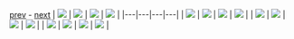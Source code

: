 
[prev](gal_7.md) - [next](gal_9.md)
| [![](../thumb/uncompressed_scenario_training_training.tfrecord-00070-of-01000.gif)](../vid/uncompressed_scenario_training_training.tfrecord-00070-of-01000.gif)  | [![](../thumb/uncompressed_scenario_training_training.tfrecord-00010-of-01000.gif)](../vid/uncompressed_scenario_training_training.tfrecord-00010-of-01000.gif)  | [![](../thumb/uncompressed_scenario_training_training.tfrecord-00125-of-01000.gif)](../vid/uncompressed_scenario_training_training.tfrecord-00125-of-01000.gif)  | [![](../thumb/uncompressed_scenario_training_training.tfrecord-00154-of-01000.gif)](../vid/uncompressed_scenario_training_training.tfrecord-00154-of-01000.gif)  |
|---|---|---|---|
| [![](../thumb/uncompressed_scenario_training_training.tfrecord-00110-of-01000.gif)](../vid/uncompressed_scenario_training_training.tfrecord-00110-of-01000.gif)  | [![](../thumb/uncompressed_scenario_training_training.tfrecord-00022-of-01000.gif)](../vid/uncompressed_scenario_training_training.tfrecord-00022-of-01000.gif)  | [![](../thumb/uncompressed_scenario_training_training.tfrecord-00127-of-01000.gif)](../vid/uncompressed_scenario_training_training.tfrecord-00127-of-01000.gif)  | [![](../thumb/uncompressed_scenario_training_training.tfrecord-00065-of-01000.gif)](../vid/uncompressed_scenario_training_training.tfrecord-00065-of-01000.gif)  |
| [![](../thumb/uncompressed_scenario_training_training.tfrecord-00094-of-01000.gif)](../vid/uncompressed_scenario_training_training.tfrecord-00094-of-01000.gif)  | [![](../thumb/uncompressed_scenario_training_training.tfrecord-00018-of-01000.gif)](../vid/uncompressed_scenario_training_training.tfrecord-00018-of-01000.gif)  | [![](../thumb/uncompressed_scenario_training_training.tfrecord-00009-of-01000.gif)](../vid/uncompressed_scenario_training_training.tfrecord-00009-of-01000.gif)  | [![](../thumb/uncompressed_scenario_training_training.tfrecord-00025-of-01000.gif)](../vid/uncompressed_scenario_training_training.tfrecord-00025-of-01000.gif)  |
| [![](../thumb/uncompressed_scenario_training_training.tfrecord-00138-of-01000.gif)](../vid/uncompressed_scenario_training_training.tfrecord-00138-of-01000.gif)  | [![](../thumb/uncompressed_scenario_training_training.tfrecord-00100-of-01000.gif)](../vid/uncompressed_scenario_training_training.tfrecord-00100-of-01000.gif)  | [![](../thumb/uncompressed_scenario_training_training.tfrecord-00024-of-01000.gif)](../vid/uncompressed_scenario_training_training.tfrecord-00024-of-01000.gif)  | [![](../thumb/uncompressed_scenario_training_training.tfrecord-00157-of-01000.gif)](../vid/uncompressed_scenario_training_training.tfrecord-00157-of-01000.gif)  |
